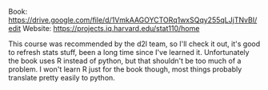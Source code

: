 Book: https://drive.google.com/file/d/1VmkAAGOYCTORq1wxSQqy255qLJjTNvBI/edit
Website: https://projects.iq.harvard.edu/stat110/home

This course was recommended by the d2l team, so I'll check it out, it's good to refresh stats stuff, been a long time since I've learned it. Unfortunately the book uses R instead of python, but that shouldn't be too much of a problem. I won't learn R just for the book though, most things probably translate pretty easily to python.
